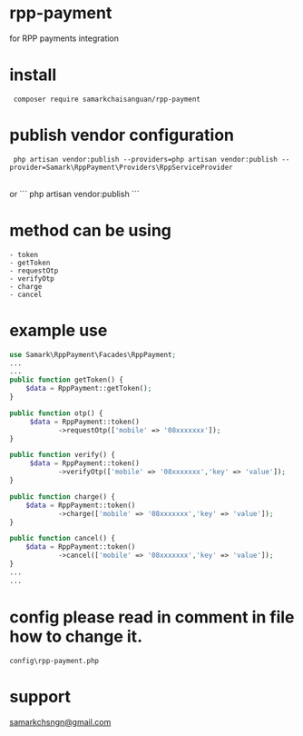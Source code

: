 # rpp-payment
for RPP payments integration

# install 
```
 composer require samarkchaisanguan/rpp-payment
```
# publish vendor configuration 
```
 php artisan vendor:publish --providers=php artisan vendor:publish --provider=Samark\RppPayment\Providers\RppServiceProvider
```
<br>
or 
```
php artisan vendor:publish 
```

# method can be using
    - token 
    - getToken
    - requestOtp
    - verifyOtp
    - charge
    - cancel 
# example use
```php
use Samark\RppPayment\Facades\RppPayment; 
...
...
public function getToken() {
    $data = RppPayment::getToken();
}

public function otp() {
     $data = RppPayment::token()
            ->requestOtp(['mobile' => '08xxxxxxx']);
}

public function verify() {
     $data = RppPayment::token()
            ->verifyOtp(['mobile' => '08xxxxxxx','key' => 'value']);
}

public function charge() {
    $data = RppPayment::token()
            ->charge(['mobile' => '08xxxxxxx','key' => 'value']);
}

public function cancel() {
    $data = RppPayment::token()
            ->cancel(['mobile' => '08xxxxxxx','key' => 'value']);
}
...
...

```
# config please read in comment in file how to change it.
```$xslt
config\rpp-payment.php
```
# support
samarkchsngn@gmail.com